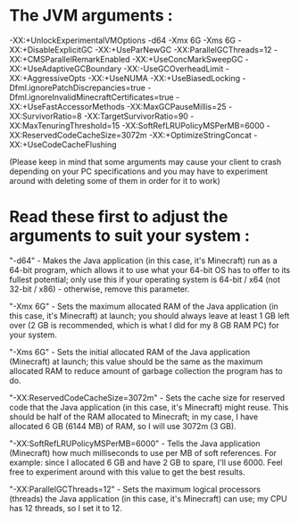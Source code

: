 # The JVM arguments :
-XX:+UnlockExperimentalVMOptions -d64 -Xmx 6G -Xms 6G -XX:+DisableExplicitGC -XX:+UseParNewGC -XX:ParallelGCThreads=12 -XX:+CMSParallelRemarkEnabled -XX:+UseConcMarkSweepGC -XX:+UseAdaptiveGCBoundary -XX:-UseGCOverheadLimit -XX:+AggressiveOpts -XX:+UseNUMA -XX:+UseBiasedLocking -Dfml.ignorePatchDiscrepancies=true -Dfml.ignoreInvalidMinecraftCertificates=true -XX:+UseFastAccessorMethods -XX:MaxGCPauseMillis=25  -XX:SurvivorRatio=8 -XX:TargetSurvivorRatio=90 -XX:MaxTenuringThreshold=15 -XX:SoftRefLRUPolicyMSPerMB=6000 -XX:ReservedCodeCacheSize=3072m -XX:+OptimizeStringConcat -XX:+UseCodeCacheFlushing

(Please keep in mind that some arguments may cause your client to crash depending on your PC specifications and you may have to experiment around with deleting some of them in order for it to work)

# Read these first to adjust the arguments to suit your system :

"-d64" - Makes the Java application (in this case, it's Minecraft) run as a 64-bit program, which allows it to use what your 64-bit OS has to offer to its fullest potential; only use this if your operating system is 64-bit / x64 (not 32-bit / x86) - otherwise, remove this parameter.

"-Xmx 6G" - Sets the maximum allocated RAM of the Java application (in this case, it's Minecraft) at launch; you should always leave at least 1 GB left over (2 GB is recommended, which is what I did for my 8 GB RAM PC) for your system.

"-Xms 6G" - Sets the initial allocated RAM of the Java application (Minecraft) at launch; this value should be the same as the maximum allocated RAM to reduce amount of garbage collection the program has to do.

"-XX:ReservedCodeCacheSize=3072m" - Sets the cache size for reserved code that the Java application (in this case, it's Minecraft) might reuse. This should be half of the RAM allocated to Minecraft; in my case, I have allocated 6 GB (6144 MB) of RAM, so I will use 3072m (3 GB).

"-XX:SoftRefLRUPolicyMSPerMB=6000" - Tells the Java application (Minecraft) how much milliseconds to use per MB of soft references. For example: since I allocated 6 GB and have 2 GB to spare, I'll use 6000. Feel free to experiment around with this value to get the best results.

"-XX:ParallelGCThreads=12" - Sets the maximum logical processors (threads) the Java application (in this case, it's Minecraft) can use; my CPU has 12 threads, so I set it to 12.
